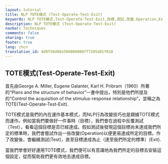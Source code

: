 ```yaml
---
layout: tutorial
title: NLP TOTE模式 (Test-Operate-Test-Exit)
keywords: NLP TOTE模式,Test-Operate-Test-Exit,目標,測試,改變,Operation,Exit,有效達成目標
description: NLP TOTE模式 (Test-Operate-Test-Exit)
navbar: Techniques
comments: false
sharing: true
footer: true
lang: zhcn
translation_id: 4d9f59d08e580006000ff7205d01f018
---
```


## TOTE模式(Test-Operate-Test-Exit)

首先由George A. Miller, Eugene Galanter, Karl H. Pribram（1960）所著的“Plans and the structure of behavior”一書中提出，特別是他們所提及的“Control the acquisition of the stimulus-response relationship”，並稱之為TOTE(Test-Operate-Test-Exit).

TOTE模式是我們的內在運作基本模式，而NLP行為改變技巧也是跟據TOTE模式而運作。例如當我們要做好一件事時（目標），我們會在過程中反覆測試（Test），看看這個目標是否巳經達成。假如測試後發現這個目標尚未達成我們所定的標準時，我們會嘗試作出一些改變(Operation)以便更易達成所定的目標。作了改變後，會繼續測試(Test)，直至目標達成為止（達至我們所定的標準）(Exit).

當我們學會好好運用TOTE模式，我們便可以有意識地為我們所定的目標去安裝這個設定，從而幫助我們更有效地去達成目標。
